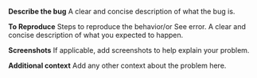 **Describe the bug**
A clear and concise description of what the bug is.

**To Reproduce**
Steps to reproduce the behavior/or See error.
A clear and concise description of what you expected to happen.

**Screenshots**
If applicable, add screenshots to help explain your problem.

**Additional context**
Add any other context about the problem here.
